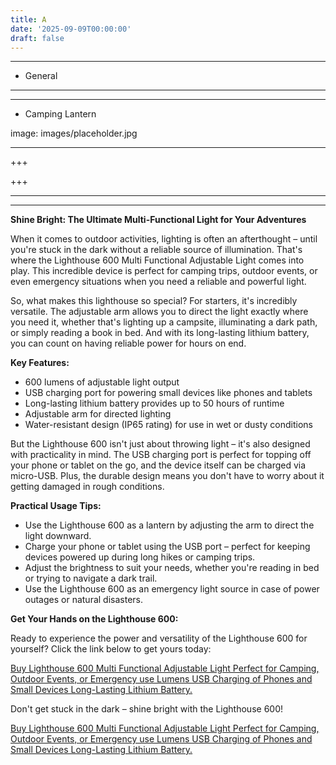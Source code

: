 ```yaml
---
title: A
date: '2025-09-09T00:00:00'
draft: false
---
```


---




- General
---

---

- Camping Lantern

image: images/placeholder.jpg

---

+++






+++





---



---
**Shine Bright: The Ultimate Multi-Functional Light for Your Adventures**

When it comes to outdoor activities, lighting is often an afterthought – until you're stuck in the dark without a reliable source of illumination. That's where the Lighthouse 600 Multi Functional Adjustable Light comes into play. This incredible device is perfect for camping trips, outdoor events, or even emergency situations when you need a reliable and powerful light.

So, what makes this lighthouse so special? For starters, it's incredibly versatile. The adjustable arm allows you to direct the light exactly where you need it, whether that's lighting up a campsite, illuminating a dark path, or simply reading a book in bed. And with its long-lasting lithium battery, you can count on having reliable power for hours on end.

**Key Features:**

* 600 lumens of adjustable light output
* USB charging port for powering small devices like phones and tablets
* Long-lasting lithium battery provides up to 50 hours of runtime
* Adjustable arm for directed lighting
* Water-resistant design (IP65 rating) for use in wet or dusty conditions

But the Lighthouse 600 isn't just about throwing light – it's also designed with practicality in mind. The USB charging port is perfect for topping off your phone or tablet on the go, and the device itself can be charged via micro-USB. Plus, the durable design means you don't have to worry about it getting damaged in rough conditions.

**Practical Usage Tips:**

* Use the Lighthouse 600 as a lantern by adjusting the arm to direct the light downward.
* Charge your phone or tablet using the USB port – perfect for keeping devices powered up during long hikes or camping trips.
* Adjust the brightness to suit your needs, whether you're reading in bed or trying to navigate a dark trail.
* Use the Lighthouse 600 as an emergency light source in case of power outages or natural disasters.

**Get Your Hands on the Lighthouse 600:**

Ready to experience the power and versatility of the Lighthouse 600 for yourself? Click the link below to get yours today:

[Buy Lighthouse 600 Multi Functional Adjustable Light Perfect for Camping, Outdoor Events, or Emergency use Lumens USB Charging of Phones and Small Devices Long-Lasting Lithium Battery.](https://www.amazon.com/Lighthouse-Functional-Adjustable-Emergency-Long-Lasting/dp/B08HRM4J8Y/)

Don't get stuck in the dark – shine bright with the Lighthouse 600!

[Buy Lighthouse 600 Multi Functional Adjustable Light Perfect for Camping, Outdoor Events, or Emergency use Lumens USB Charging of Phones and Small Devices Long-Lasting Lithium Battery.](https://www.amazon.com/Lighthouse-Functional-Adjustable-Emergency-Long-Lasting/dp/B08HRM4J8Y/)